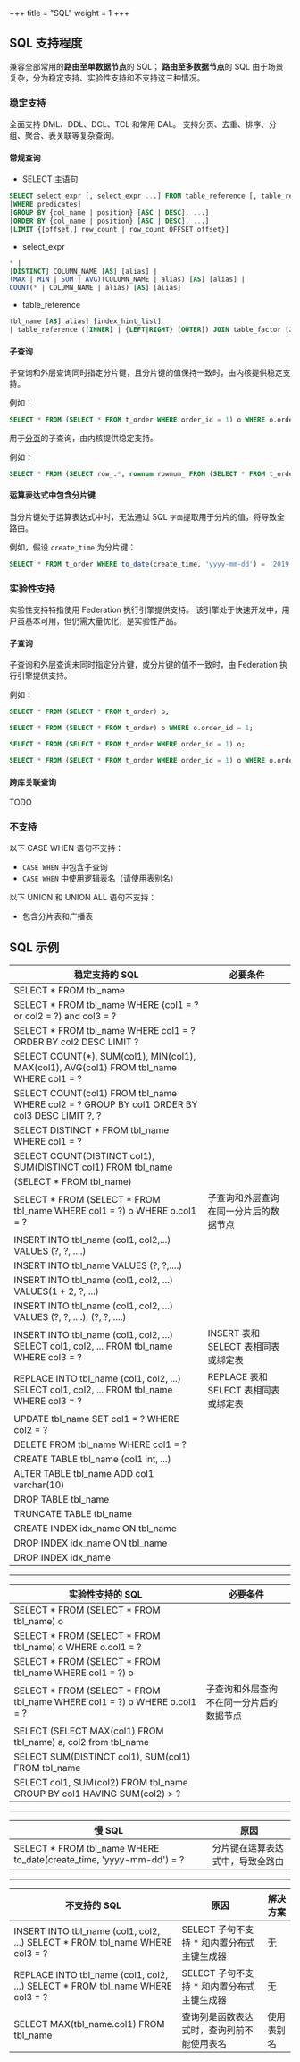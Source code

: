 +++
title = "SQL"
weight = 1
+++

## SQL 支持程度

兼容全部常用的**路由至单数据节点**的 SQL；
**路由至多数据节点**的 SQL 由于场景复杂，分为稳定支持、实验性支持和不支持这三种情况。

### 稳定支持

全面支持 DML、DDL、DCL、TCL 和常用 DAL。
支持分页、去重、排序、分组、聚合、表关联等复杂查询。

#### 常规查询

- SELECT 主语句

```sql
SELECT select_expr [, select_expr ...] FROM table_reference [, table_reference ...]
[WHERE predicates]
[GROUP BY {col_name | position} [ASC | DESC], ...]
[ORDER BY {col_name | position} [ASC | DESC], ...]
[LIMIT {[offset,] row_count | row_count OFFSET offset}]
```

- select_expr

```sql
* | 
[DISTINCT] COLUMN_NAME [AS] [alias] | 
(MAX | MIN | SUM | AVG)(COLUMN_NAME | alias) [AS] [alias] | 
COUNT(* | COLUMN_NAME | alias) [AS] [alias]
```

- table_reference

```sql
tbl_name [AS] alias] [index_hint_list]
| table_reference ([INNER] | {LEFT|RIGHT} [OUTER]) JOIN table_factor [JOIN ON conditional_expr | USING (column_list)]
```

#### 子查询

子查询和外层查询同时指定分片键，且分片键的值保持一致时，由内核提供稳定支持。

例如：

```sql
SELECT * FROM (SELECT * FROM t_order WHERE order_id = 1) o WHERE o.order_id = 1;
```

用于[分页](/cn/features/sharding/use-norms/pagination)的子查询，由内核提供稳定支持。

例如：

```sql
SELECT * FROM (SELECT row_.*, rownum rownum_ FROM (SELECT * FROM t_order) row_ WHERE rownum <= ?) WHERE rownum > ?;
```

#### 运算表达式中包含分片键

当分片键处于运算表达式中时，无法通过 SQL `字面`提取用于分片的值，将导致全路由。

例如，假设 `create_time` 为分片键：

```sql
SELECT * FROM t_order WHERE to_date(create_time, 'yyyy-mm-dd') = '2019-01-01';
```

### 实验性支持

实验性支持特指使用 Federation 执行引擎提供支持。
该引擎处于快速开发中，用户虽基本可用，但仍需大量优化，是实验性产品。

#### 子查询

子查询和外层查询未同时指定分片键，或分片键的值不一致时，由 Federation 执行引擎提供支持。

例如：

```sql
SELECT * FROM (SELECT * FROM t_order) o;

SELECT * FROM (SELECT * FROM t_order) o WHERE o.order_id = 1;

SELECT * FROM (SELECT * FROM t_order WHERE order_id = 1) o;

SELECT * FROM (SELECT * FROM t_order WHERE order_id = 1) o WHERE o.order_id = 2;
```

#### 跨库关联查询

TODO

### 不支持

以下 CASE WHEN 语句不支持：

* `CASE WHEN` 中包含子查询
* `CASE WHEN` 中使用逻辑表名（请使用表别名）

以下 UNION 和 UNION ALL 语句不支持：

* 包含分片表和广播表

## SQL 示例

| 稳定支持的 SQL                                                                                | 必要条件                          |
| ------------------------------------------------------------------------------------------- | -------------------------------- |
| SELECT * FROM tbl_name                                                                      |                                  |
| SELECT * FROM tbl_name WHERE (col1 = ? or col2 = ?) and col3 = ?                            |                                  |
| SELECT * FROM tbl_name WHERE col1 = ? ORDER BY col2 DESC LIMIT ?                            |                                  |
| SELECT COUNT(*), SUM(col1), MIN(col1), MAX(col1), AVG(col1) FROM tbl_name WHERE col1 = ?    |                                  |
| SELECT COUNT(col1) FROM tbl_name WHERE col2 = ? GROUP BY col1 ORDER BY col3 DESC LIMIT ?, ? |                                  |
| SELECT DISTINCT * FROM tbl_name WHERE col1 = ?                                              |                                  |
| SELECT COUNT(DISTINCT col1), SUM(DISTINCT col1) FROM tbl_name                               |                                  |
| (SELECT * FROM tbl_name)                                                                    |                                  |
| SELECT * FROM (SELECT * FROM tbl_name WHERE col1 = ?) o WHERE o.col1 = ?                    | 子查询和外层查询在同一分片后的数据节点  |
| INSERT INTO tbl_name (col1, col2,...) VALUES (?, ?, ....)                                   |                                  |
| INSERT INTO tbl_name VALUES (?, ?,....)                                                     |                                  |
| INSERT INTO tbl_name (col1, col2, ...) VALUES(1 + 2, ?, ...)                                |                                  |
| INSERT INTO tbl_name (col1, col2, ...) VALUES (?, ?, ....), (?, ?, ....)                    |                                  |
| INSERT INTO tbl_name (col1, col2, ...) SELECT col1, col2, ... FROM tbl_name WHERE col3 = ?  | INSERT 表和 SELECT 表相同表或绑定表  |
| REPLACE INTO tbl_name (col1, col2, ...) SELECT col1, col2, ... FROM tbl_name WHERE col3 = ? | REPLACE 表和 SELECT 表相同表或绑定表 |
| UPDATE tbl_name SET col1 = ? WHERE col2 = ?                                                 |                                  |
| DELETE FROM tbl_name WHERE col1 = ?                                                         |                                  |
| CREATE TABLE tbl_name (col1 int, ...)                                                       |                                  |
| ALTER TABLE tbl_name ADD col1 varchar(10)                                                   |                                  |
| DROP TABLE tbl_name                                                                         |                                  |
| TRUNCATE TABLE tbl_name                                                                     |                                  |
| CREATE INDEX idx_name ON tbl_name                                                           |                                  |
| DROP INDEX idx_name ON tbl_name                                                             |                                  |
| DROP INDEX idx_name                                                                         |                                  |

***

| 实验性支持的 SQL                                                           | 必要条件                          |
| ------------------------------------------------------------------------ | -------------------------------- |
| SELECT * FROM (SELECT * FROM tbl_name) o                                 |                                  |
| SELECT * FROM (SELECT * FROM tbl_name) o WHERE o.col1 = ?                |                                  |
| SELECT * FROM (SELECT * FROM tbl_name WHERE col1 = ?) o                  |                                  |
| SELECT * FROM (SELECT * FROM tbl_name WHERE col1 = ?) o WHERE o.col1 = ? | 子查询和外层查询不在同一分片后的数据节点 |
| SELECT (SELECT MAX(col1) FROM tbl_name) a, col2 from tbl_name            |                                  |
| SELECT SUM(DISTINCT col1), SUM(col1) FROM tbl_name                       |                                  |
| SELECT col1, SUM(col2) FROM tbl_name GROUP BY col1 HAVING SUM(col2) > ?  |                                  |

***

| 慢 SQL                                                              | 原因                        |
| ------------------------------------------------------------------- | -------------------------- |
| SELECT * FROM tbl_name WHERE to_date(create_time, 'yyyy-mm-dd') = ? | 分片键在运算表达式中，导致全路由 |

***

| 不支持的 SQL                                                                    | 原因                                 | 解决方案   |
| ----------------------------------------------------------------------------- | ------------------------------------ | --------- |
| INSERT INTO tbl_name (col1, col2, ...) SELECT * FROM tbl_name WHERE col3 = ?  | SELECT 子句不支持 * 和内置分布式主键生成器 |   无      |
| REPLACE INTO tbl_name (col1, col2, ...) SELECT * FROM tbl_name WHERE col3 = ? | SELECT 子句不支持 * 和内置分布式主键生成器 |   无      |
| SELECT MAX(tbl_name.col1) FROM tbl_name                                       | 查询列是函数表达式时，查询列前不能使用表名   | 使用表别名 |
